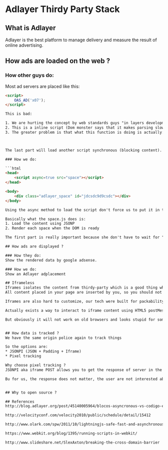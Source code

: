 # Adlayer Thirdy Party Stack

## What is Adlayer
Adlayer is the best platform to manage delivery and measure the result of online advertising.

## How ads are loaded on the web ?

### How other guys do:
Most ad servers are placed like this:

```html
<script>
	OAS_AD('x07');
</script>

This is bad:

1. We are hurting the concept by web standards guys "in layers development".
2. This is a inline script (Dom monster says that it makes parsing slow)
3. The greater problem is that what this function is doing is actually:



The last part will load another script synchronous (blocking content).

### How we do:

```html
<head>
	<script async=true src="space"></script>
</head>

<body>
	<div class="adlayer_space" id="jdcsdc9d9csdc"></div>
</body>

Using the async method to load the script don't force us to put it in the end of body. We like it at head and downloads in background.

Basically what the space.js does is:
1. Load the content using JSONP
2. Render each space when the DOM is ready

The first part is really important because she don't have to wait for "domReady" to start make our asynchronous request (fast).

## How ads are displayed ?

### How they do:
Show the rendered data by google adsense.

### How we do:
Show an Adlayer adplacement

## Iframeless
Iframes isolates the content from thirdy-party which is a good thing when you don't trust the content.
All content placed in your page are inserted by you, so you should not be worried about that.

Iframes are also hard to customize, our tech were built for packability for extensibility, Iframes don't.

Actually exists a way to interact to iframe content using HTML5 postMessage.

But obviously it will not work on old browsers and looks stupid for some interaction.


## How data is tracked ?
We have the same origin police again to track things

So the options are: 
* JSONPI (JSON + Padding + Iframe)
* Pixel tracking

Why choose pixel tracking ?
JSONPI aka iframe POST allows you to get the response of server in the iframe content. 

Bu for us, the response does not matter, the user are not interested about if they have been tracked or not.


## Why to open source ?

## References
http://blog.adlayer.org/post/45140005964/blocos-asyncronous-vs-codigo-elegante

http://velocityconf.com/velocity2010/public/schedule/detail/15412

http://www.olark.com/spw/2011/10/lightningjs-safe-fast-and-asynchronous-third-party-javascript/

https://www.webkit.org/blog/1395/running-scripts-in-webkit/

http://www.slideshare.net/SlexAxton/breaking-the-cross-domain-barrier